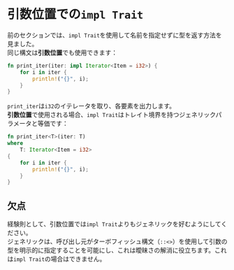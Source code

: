 # 引数位置での`impl Trait`

前のセクションでは、`impl Trait`を使用して名前を指定せずに型を返す方法を見ました。\
同じ構文は**引数位置**でも使用できます：

```rust
fn print_iter(iter: impl Iterator<Item = i32>) {
    for i in iter {
        println!("{}", i);
    }
}
```

`print_iter`は`i32`のイテレータを取り、各要素を出力します。\
**引数位置**で使用される場合、`impl Trait`はトレイト境界を持つジェネリックパラメータと等価です：

```rust
fn print_iter<T>(iter: T) 
where
    T: Iterator<Item = i32>
{
    for i in iter {
        println!("{}", i);
    }
}
```

## 欠点

経験則として、引数位置では`impl Trait`よりもジェネリックを好むようにしてください。\
ジェネリックは、呼び出し元がターボフィッシュ構文（`::<>`）を使用して引数の型を明示的に指定することを可能にし、これは曖昧さの解消に役立ちます。これは`impl Trait`の場合はできません。